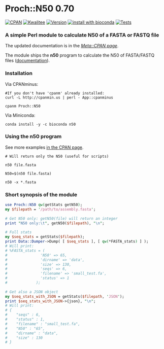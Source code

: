 # Proch::N50 0.70
[![CPAN](https://img.shields.io/badge/CPAN-Proch::N50-1abc9c.svg)](https://metacpan.org/pod/Proch::N50)
[![Kwalitee](https://cpants.cpanauthors.org/release/PROCH/Proch-N50-0.70.svg)](https://cpants.cpanauthors.org/release/PROCH/Proch-N50-0.70)
[![Version](https://img.shields.io/cpan/v/Proch-N50.svg)](https://metacpan.org/pod/Proch::N50)
[![install with bioconda](https://img.shields.io/badge/install%20with-bioconda-brightgreen.svg?style=flat)](http://bioconda.github.io/recipes/perl-fastx-reader/README.html)
[![Tests](https://img.shields.io/badge/Tests-Grid-1abc9c.svg)](https://www.cpantesters.org/distro/P/Proch-N50.html)

### A simple Perl module to calculate N50 of a FASTA or FASTQ file

The updated documentation is in the *[Meta::CPAN page](https://metacpan.org/pod/Proch::N50)*.

The module ships the **n50** program to calculate the N50 of FASTA/FASTQ files ([documentation](https://metacpan.org/pod/distribution/Proch-N50/bin/n50)).

### Installation

Via CPANminus:
```
#If you don't have 'cpanm' already installed:
curl -L http://cpanmin.us | perl - App::cpanminus

cpanm Proch::N50
```

Via Miniconda:

```
conda install -y -c bioconda n50
```

### Using the **n50** program

See more examples [in the CPAN page](https://metacpan.org/pod/distribution/Proch-N50/bin/n50).

```
# Will return only the N50 (useful for scripts)

n50 file.fasta

N50=$(n50 file.fasta)

n50 -x *.fasta

```


### Short synopsis of the module

```perl
use Proch::N50 qw(getStats getN50);
my $filepath = '/path/to/assembly.fasta';
 
# Get N50 only: getN50(file) will return an integer
print "N50 only:\t", getN50($filepath), "\n";
 
# Full stats
my $seq_stats = getStats($filepath);
print Data::Dumper->Dump( [ $seq_stats ], [ qw(*FASTA_stats) ] );
# Will print:
# %FASTA_stats = (
#               'N50' => 65,
#               'dirname' => 'data',
#               'size' => 130,
#               'seqs' => 6,
#               'filename' => 'small_test.fa',
#               'status' => 1
#             );
 
# Get also a JSON object
my $seq_stats_with_JSON = getStats($filepath, 'JSON');
print $seq_stats_with_JSON->{json}, "\n";
# Will print:
# {
#    "seqs" : 6,
#    "status" : 1,
#    "filename" : "small_test.fa",
#    "N50" : "65",
#    "dirname" : "data",
#    "size" : 130
# }
```
